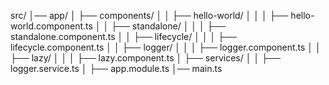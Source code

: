 src/
│── app/
│   ├── components/
│   │   ├── hello-world/
│   │   │   ├── hello-world.component.ts
│   │   ├── standalone/
│   │   │   ├── standalone.component.ts
│   │   ├── lifecycle/
│   │   │   ├── lifecycle.component.ts
│   │   ├── logger/
│   │   │   ├── logger.component.ts
│   │   ├── lazy/
│   │   │   ├── lazy.component.ts
│   ├── services/
│   │   ├── logger.service.ts
│   ├── app.module.ts
│── main.ts
